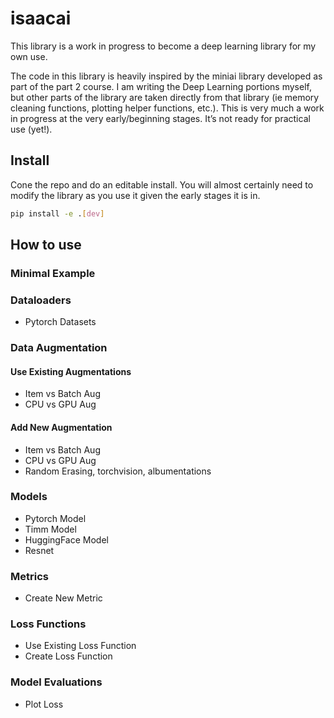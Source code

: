 isaacai
================

<!-- WARNING: THIS FILE WAS AUTOGENERATED! DO NOT EDIT! -->

This library is a work in progress to become a deep learning library for
my own use.

The code in this library is heavily inspired by the miniai library
developed as part of the part 2 course. I am writing the Deep Learning
portions myself, but other parts of the library are taken directly from
that library (ie memory cleaning functions, plotting helper functions,
etc.). This is very much a work in progress at the very early/beginning
stages. It’s not ready for practical use (yet!).

## Install

Cone the repo and do an editable install. You will almost certainly need
to modify the library as you use it given the early stages it is in.

``` sh
pip install -e .[dev]
```

## How to use

### Minimal Example

### Dataloaders

- Pytorch Datasets

### Data Augmentation

#### Use Existing Augmentations

- Item vs Batch Aug
- CPU vs GPU Aug

#### Add New Augmentation

- Item vs Batch Aug
- CPU vs GPU Aug
- Random Erasing, torchvision, albumentations

### Models

- Pytorch Model
- Timm Model
- HuggingFace Model
- Resnet

### Metrics

- Create New Metric

### Loss Functions

- Use Existing Loss Function
- Create Loss Function

### Model Evaluations

- Plot Loss
